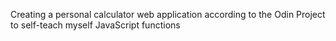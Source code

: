 Creating a personal calculator web application according to the Odin Project to self-teach myself JavaScript functions
